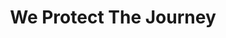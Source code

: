 ---
path: "/javier"
name: "javier"
title: "We Protect The Journey"
story: "Javier de los Santos’ love for the guitar has taken him across the globe, yet the journey hasn’t been an easy one.  Only through years of tireless practice and dedication has he been invited to perform classical guitar from Maine to Texas, Granada to Rio de Janiero, and in Spain, Mexico and throughout Colorado.
According to Javier, “somehow, my spirit gets fulfilled through the sounds of the guitar,” and he shares this gift as an instructor at Colorado Mesa University, the Aspen Music Festival, local school guitar programs and as President & Artistic Director of the Western Colorado Classical Guitar Society. 
Javier calls Grand Junction home after years studying with maestros from the Académica de Música in Zacatecas, México to the University of Denver’s Lamont School of Music.  Here, he founded and performs with Mariachi San Jose sharing traditional music and continuing to build upon the rich musical heritage of the Western Slope. 
His first professor once told him, “Whatever you play, Javier, play it with your heart.” Whether making music with his family, teaching a master class or performing with his local Mariachi band, those words have never left Javier’s heart or hands."
videoSourceURL: ""
---